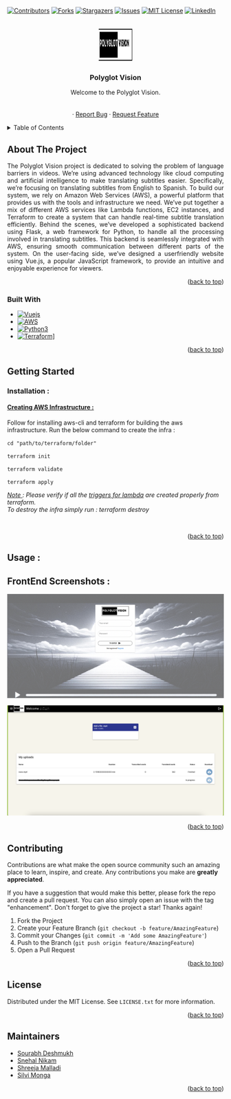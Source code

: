 
<a name="readme-top"></a>

[![Contributors][contributors-shield]][contributors-url]
[![Forks][forks-shield]][forks-url]
[![Stargazers][stars-shield]][stars-url]
[![Issues][issues-shield]][issues-url]
[![MIT License][license-shield]][license-url]
[![LinkedIn][linkedin-shield]][linkedin-url]

<!-- PROJECT LOGO -->
<br />
<div align="center">
  <a href="https://github.com/Snehal-Nikam/polyglot-vision-csen241">
    <img src="frontend/src/assets/Polyglot.jpg" alt="Logo" width="80" height="80">
  </a>

<h3 align="center">Polyglot Vision</h3>

  <p align="center">
    Welcome to the Polyglot Vision.
    <br />
    <!--<a href="https://github.com/Snehal-Nikam/polyglot-vision-csen241/blob/main/documents/Proposal.pdf"><strong>Project Praposal »</strong></a>-->
    <br />
    <br />
    <!--<a href="https://twittersentimentpredictor.streamlit.app/">View Demo</a>-->
    ·
    <a href="https://github.com/Snehal-Nikam/polyglot-vision-csen241/issues">Report Bug</a>
    ·
    <a href="https://github.com/Snehal-Nikam/polyglot-vision-csen241/issues">Request Feature</a>
  </p>
</div>



<!-- TABLE OF CONTENTS -->
<details>
  <summary>Table of Contents</summary>
  <ol>
    <li>
      <a href="#about-the-project">About The Project</a>
      <ul>
        <li><a href="#built-with">Built With</a></li>
      </ul>
    </li>
    <li>
      <a href="#getting-started">Getting Started</a>
      <ul>
        <li><a href="#installation">Installation</a></li>
      </ul>
    </li>
    <li><a href="#usage">Usage</a></li>
    <li><a href="#contributing">Contributing</a></li>
    <li><a href="#license">License</a></li>
    <li><a href="#Maintainers">Contact</a></li>
  </ol>
</details>



<!-- ABOUT THE PROJECT -->
## About The Project
<!--
[![Product Name Screen Shot][product-screenshot]](images/homebanner.png)-->
<p align="justify">
The Polyglot Vision project is dedicated to solving
the problem of language barriers in videos. We’re using advanced
technology like cloud computing and artificial intelligence to
make translating subtitles easier. Specifically, we’re focusing on
translating subtitles from English to Spanish. To build our system,
we rely on Amazon Web Services (AWS), a powerful platform
that provides us with the tools and infrastructure we need. We’ve
put together a mix of different AWS services like Lambda functions,
EC2 instances, and Terraform to create a system that can
handle real-time subtitle translation efficiently. Behind the scenes,
we’ve developed a sophisticated backend using Flask, a web
framework for Python, to handle all the processing involved in
translating subtitles. This backend is seamlessly integrated with
AWS, ensuring smooth communication between different parts
of the system. On the user-facing side, we’ve designed a userfriendly
website using Vue.js, a popular JavaScript framework,
to provide an intuitive and enjoyable experience for viewers.
</p>

<p align="right">(<a href="#readme-top">back to top</a>)</p>

### Built With


* [![Vuejs][Vuejs.org]][Vuejs-url]
* [![AWS][AWS.com]][Aws-url]
* [![Python3][Python3.com]][Python3-url]
* [![Terraform][Terraform.com]][Terraform-url]]

<p align="right">(<a href="#readme-top">back to top</a>)</p>

<!-- GETTING STARTED -->
## Getting Started

### Installation : 
#### <u> Creating AWS Infrastructure : </u>
Follow  for installing aws-cli and terraform for building the aws infrastructure. 
Run the below command to create the infra : 
```
cd "path/to/terraform/folder"
```
```
terraform init
```
```
terraform validate
```
```
terraform apply
```
<i> <u>Note </u> : Please verify if all the <a href="https://github.com/Snehal-Nikam/polyglot-vision-csen241/blob/main/lambda/ReadMe.md">triggers for lambda</a> are created properly from terraform. <br>
To destroy the infra simply run : terraform destroy
</i><br>

<br>
<p align="right">(<a href="#readme-top">back to top</a>)</p>

<!-- USAGE EXAMPLES -->
## Usage : 
## FrontEnd Screenshots : 
![loginPage.png](documents%2FloginPage.png)

![uploadVideoPage.png](documents%2FuploadVideoPage.png)

<p align="right">(<a href="#readme-top">back to top</a>)</p>

<!-- CONTRIBUTING -->
## Contributing

Contributions are what make the open source community such an amazing place to learn, inspire, and create. Any contributions you make are **greatly appreciated**.

If you have a suggestion that would make this better, please fork the repo and create a pull request. You can also simply open an issue with the tag "enhancement".
Don't forget to give the project a star! Thanks again!

1. Fork the Project
2. Create your Feature Branch (`git checkout -b feature/AmazingFeature`)
3. Commit your Changes (`git commit -m 'Add some AmazingFeature'`)
4. Push to the Branch (`git push origin feature/AmazingFeature`)
5. Open a Pull Request

<p align="right">(<a href="#readme-top">back to top</a>)</p>



<!-- LICENSE -->
## License

Distributed under the MIT License. See `LICENSE.txt` for more information.

<p align="right">(<a href="#readme-top">back to top</a>)</p>



<!-- CONTACT -->
## Maintainers

* [Sourabh Deshmukh](https://github.com/sourabhdeshmukh)
* [Snehal Nikam](https://github.com/Snehal-Nikam)
* [Shreeja Malladi](https://github.com/SreejaMalladi)
* [Silvi Monga](https://github.com/SilviMonga)

<p align="right">(<a href="#readme-top">back to top</a>)</p>

<!-- MARKDOWN LINKS & IMAGES -->
<!-- https://www.markdownguide.org/basic-syntax/#reference-style-links -->


[contributors-shield]: https://img.shields.io/github/contributors/Snehal-Nikam/ecommerce.svg?style=for-the-badge

[contributors-url]: https://github.com/Snehal-Nikam/ecommerce/graphs/contributors

[forks-shield]: https://img.shields.io/github/forks/Snehal-Nikam/ecommerce.svg?style=for-the-badge

[forks-url]: https://github.com/Snehal-Nikam/ecommerce/network/members

[stars-shield]: https://img.shields.io/github/stars/Snehal-Nikam/ecommerce.svg?style=for-the-badge

[stars-url]: https://github.com/Snehal-Nikam/ecommerce/stargazers

[issues-shield]: https://img.shields.io/github/issues/Snehal-Nikam/ecommerce.svg?style=for-the-badge

[issues-url]: https://github.com/Snehal-Nikam/ecommerce/issues

[license-shield]: https://img.shields.io/github/license/Snehal-Nikam/ecommerce.svg?style=for-the-badge

[license-url]: https://github.com/Snehal-Nikam/ecommerce/blob/master/LICENSE.txt

[linkedin-shield]: https://img.shields.io/badge/-LinkedIn-black.svg?style=for-the-badge&logo=linkedin&colorB=555

[linkedin-url]: https://www.linkedin.com/in/snehalnikam

[Vuejs.org]: https://img.shields.io/badge/Vuejs-v3.3-blue.svg?logo=vue.js
[Vuejs-url]: https://vuejs.org/

[AWS.com]:  https://img.shields.io/badge/AWS-Cloud-orange.svg?logo=amazon-aws
[AWS-url]: https://aws.amazon.com/

[Python3.com]: https://img.shields.io/badge/Python-3.9-green.svg?logo=python
[Python3-url]: https://www.python.org/

[Terraform.com]: https://img.shields.io/badge/Terraform-v0.15-lightgrey.svg?logo=terraform
[Terraform-url]: https://www.terraform.io/